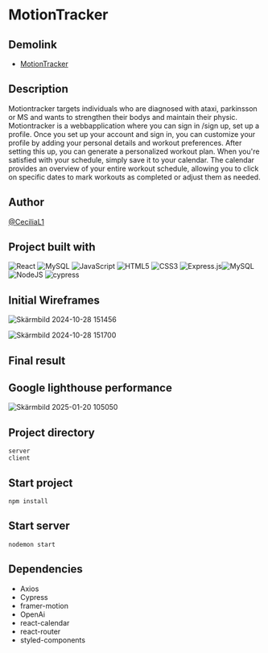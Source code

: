 # MotionTracker

## Demolink
- [MotionTracker](https://cecilial.hemsida.eu)


## Description
Motiontracker targets individuals who are diagnosed with ataxi, parkinsson or MS and wants to strengthen their bodys and maintain their physic.
Motiontracker is a webbapplication where you can sign in /sign up, set up a profile.  Once you set up your account and sign in, you can customize your profile by adding your personal details and workout preferences. After setting this up, you can generate a personalized workout plan. When you're satisfied with your schedule, simply save it to your calendar. The calendar provides an overview of your entire workout schedule, allowing you to click on specific dates to mark workouts as completed or adjust them as needed.

## Author
[@CeciliaL1](https://github.com/CeciliaL1)

## Project built with

![React](https://img.shields.io/badge/react-%2320232a.svg?style=for-the-badge&logo=react&logoColor=%2361DAFB)
![MySQL](https://img.shields.io/badge/MySQL-00000F?style=for-the-badge&logo=mysql&logoColor=white)
![JavaScript](https://img.shields.io/badge/javascript-%23323330.svg?style=for-the-badge&logo=javascript&logoColor=%23F7DF1E)
![HTML5](https://img.shields.io/badge/html5-%23E34F26.svg?style=for-the-badge&logo=html5&logoColor=white)
![CSS3](https://img.shields.io/badge/css3-%231572B6.svg?style=for-the-badge&logo=css3&logoColor=white)
![Express.js](https://img.shields.io/badge/express.js-%23404d59.svg?style=for-the-badge&logo=express&logoColor=%2361DAFB)![MySQL](https://img.shields.io/badge/mysql-%2300f.svg?style=for-the-badge&logo=mysql&logoColor=white)
![NodeJS](https://img.shields.io/badge/node.js-6DA55F?style=for-the-badge&logo=node.js&logoColor=white)
![cypress](https://img.shields.io/badge/-cypress-%23E5E5E5?style=for-the-badge&logo=cypress&logoColor=058a5e)


## Initial Wireframes

![Skärmbild 2024-10-28 151456](https://github.com/user-attachments/assets/a39fbcc8-e93d-4902-8690-e3581c4d268a)

![Skärmbild 2024-10-28 151700](https://github.com/user-attachments/assets/70af471e-ec3e-4110-b2ee-f147837fce13)

## Final result


## Google lighthouse performance

![Skärmbild 2025-01-20 105050](https://github.com/user-attachments/assets/0356dcad-c266-4b91-963b-f016610b8266)


## Project directory

```
server
client
```

## Start project

```
npm install
```

## Start server

```
nodemon start
```

## Dependencies
- Axios
- Cypress
- framer-motion
- OpenAi
- react-calendar
- react-router
- styled-components







